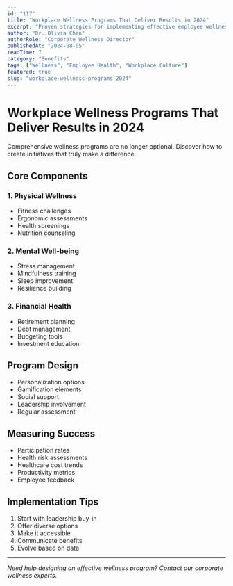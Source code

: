 ```yaml
---
id: "117"
title: "Workplace Wellness Programs That Deliver Results in 2024"
excerpt: "Proven strategies for implementing effective employee wellness initiatives that drive engagement and ROI."
author: "Dr. Olivia Chen"
authorRole: "Corporate Wellness Director"
publishedAt: "2024-08-05"
readTime: 7
category: "Benefits"
tags: ["Wellness", "Employee Health", "Workplace Culture"]
featured: true
slug: "workplace-wellness-programs-2024"
---
```


# Workplace Wellness Programs That Deliver Results in 2024

Comprehensive wellness programs are no longer optional. Discover how to create initiatives that truly make a difference.

## Core Components

### 1. Physical Wellness

- Fitness challenges
- Ergonomic assessments
- Health screenings
- Nutrition counseling

### 2. Mental Well-being

- Stress management
- Mindfulness training
- Sleep improvement
- Resilience building

### 3. Financial Health

- Retirement planning
- Debt management
- Budgeting tools
- Investment education

## Program Design

- Personalization options
- Gamification elements
- Social support
- Leadership involvement
- Regular assessment

## Measuring Success

- Participation rates
- Health risk assessments
- Healthcare cost trends
- Productivity metrics
- Employee feedback

## Implementation Tips

1. Start with leadership buy-in
2. Offer diverse options
3. Make it accessible
4. Communicate benefits
5. Evolve based on data

---

_Need help designing an effective wellness program? Contact our corporate wellness experts._
